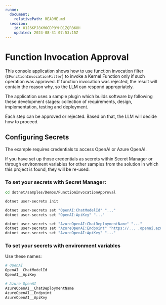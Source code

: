 ```yaml
---
runme:
  document:
    relativePath: README.md
  session:
    id: 01J6KPJ8XM6CDP9YHD1ZQR868H
    updated: 2024-08-31 07:53:15Z
---
```


# Function Invocation Approval

This console application shows how to use function invocation filter (`IFunctionInvocationFilter`) to invoke a Kernel Function only if such operation was approved.
If function invocation was rejected, the result will contain the reason why, so the LLM can respond appropriately.

The application uses a sample plugin which builds software by following these development stages: collection of requirements, design, implementation, testing and deployment.

Each step can be approved or rejected. Based on that, the LLM will decide how to proceed.

## Configuring Secrets

The example requires credentials to access OpenAI or Azure OpenAI.

If you have set up those credentials as secrets within Secret Manager or through environment variables for other samples from the solution in which this project is found, they will be re-used.

### To set your secrets with Secret Manager:

```sh {"id":"01J6KPS0HPMPG43QDVTATB8YGM"}
cd dotnet/samples/Demos/FunctionInvocationApproval

dotnet user-secrets init

dotnet user-secrets set "OpenAI:ChatModelId" "..."
dotnet user-secrets set "OpenAI:ApiKey" "..."

dotnet user-secrets set "AzureOpenAI:ChatDeploymentName" "..."
dotnet user-secrets set "AzureOpenAI:Endpoint" "https://... .openai.azure.com/"
dotnet user-secrets set "AzureOpenAI:ApiKey" "..."
```

### To set your secrets with environment variables

Use these names:

```sh {"id":"01J6KPS0HPMPG43QDVTE6CNSZZ"}
# OpenAI
OpenAI__ChatModelId
OpenAI__ApiKey

# Azure OpenAI
AzureOpenAI__ChatDeploymentName
AzureOpenAI__Endpoint
AzureOpenAI__ApiKey
```
